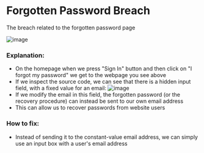 # Forgotten Password Breach
The breach related to the forgotten password page

![image](https://user-images.githubusercontent.com/36443074/145016250-87d8c2cc-f08f-42c5-8125-46c2ff1d46fe.png)

### Explanation:
- On the homepage when we press "Sign In" button and then click on "I forgot my password" we get to the webpage you see above
- If we inspect the source code, we can see that there is a hidden input field, with a fixed value for an email:
    ![image](https://user-images.githubusercontent.com/36443074/145016589-5c43dfd4-a2cf-483e-bd17-ca280e23b7c3.png)
- If we modify the email in this field, the forgotten password (or the recovery procedure) can instead be sent to our own email address
- This can allow us to recover passwords from website users

### How to fix:
- Instead of sending it to the constant-value email address, we can simply use an input box with a user's email address
